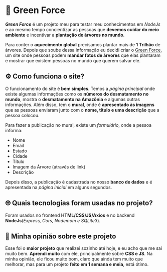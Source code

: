# 🌳 Green Force
***Green Force*** é um projeto meu para testar meu conhecimentos em *NodeJs* e ao mesmo tempo concientizar as pessoas que **devemos cuidar do meio ambiente** e incentivar a **plantação de árvores no mundo**.

Para conter o **aquecimento global** precisamos plantar mais de **1 Trilhão** de árvores. Depois que soube dessa informação eu decidi criar o [Green Force](https://green-force-project.glitch.me/), um site onde pessoas podem **mandar fotos de árvores** que elas plantaram e mostrar que existem pessoas no mundo que querem salvar ele.

## ⚙️ Como funciona o site?

O funcionamento do site é **bem simples**. Temos a *página principal* onde existe algumas informações como os **números do desmatamento no mundo**, mostra o **desmatamento na Amazônia** e algumas outras informações. Além disso, tem o **mural**, onde é **apresentado às imagens** que as pessoas enviaram junto com o **nome, título e uma descrição** que a pessoa colocou.

Para fazer a publicação no mural, existe um *formulário*, onde a pessoa informa:
- Nome
- Email
- Estado
- Cidade
- Título
- Imagem da Árvore (através de link)
- Descrição

Depois disso, a publicação é cadastrada no nosso **banco de dados** e é apresentada na *página inicial* em alguns segundos.

## 🌐 Quais tecnologias foram usadas no projeto?

Foram usados no frontend **HTML/CSS/JS/Axios** e no backend **NodeJs**(*Express, Cors, Nodemom e SQLite3*).

## 🤔 Minha opinião sobre este projeto

Esse foi o **maior projeto** que realizei sozinho até hoje, e eu acho que me sai muito bem. **Aprendi muito** com ele, principalmente sobre **CSS e JS**. Na minha opinião, ele ficou muito bom, claro que ainda tem muito que melhorar, mas para um projeto **feito em 1 semana e meia**, está ótimo.
